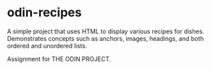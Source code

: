 # odin-recipes

A simple project that uses HTML to display various recipes for dishes. Demonstrates concepts such as anchors, images, headings, and both ordered and unordered lists.

Assignment for THE ODIN PROJECT.

